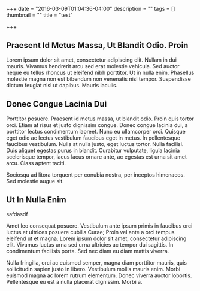 +++
date = "2016-03-09T01:04:36-04:00"
description = ""
tags = []
thumbnail = ""
title = "test"

+++
<h2>Praesent Id Metus Massa, Ut Blandit Odio. Proin</h2>

<p>Lorem ipsum dolor sit amet, consectetur adipiscing elit. Nullam in dui mauris. Vivamus hendrerit arcu sed erat molestie vehicula. Sed auctor neque eu tellus rhoncus ut eleifend nibh porttitor. Ut in nulla enim. Phasellus molestie magna non est bibendum non venenatis nisl tempor. Suspendisse dictum feugiat nisl ut dapibus. Mauris iaculis.</p>

<h2>Donec Congue Lacinia Dui</h2>

<p>Porttitor posuere. Praesent id metus massa, ut blandit odio. Proin quis tortor orci. Etiam at risus et justo dignissim congue. Donec congue lacinia dui, a porttitor lectus condimentum laoreet. Nunc eu ullamcorper orci. Quisque eget odio ac lectus vestibulum faucibus eget in metus. In pellentesque faucibus vestibulum. Nulla at nulla justo, eget luctus tortor. Nulla facilisi. Duis aliquet egestas purus in blandit. Curabitur vulputate, ligula lacinia scelerisque tempor, lacus lacus ornare ante, ac egestas est urna sit amet arcu. Class aptent taciti.</p>

<p>Sociosqu ad litora torquent per conubia nostra, per inceptos himenaeos. Sed molestie augue sit.</p>

<h2>Ut In Nulla Enim</h2>
safdasdf
<p>Amet leo consequat posuere. Vestibulum ante ipsum primis in faucibus orci luctus et ultrices posuere cubilia Curae; Proin vel ante a orci tempus eleifend ut et magna. Lorem ipsum dolor sit amet, consectetur adipiscing elit. Vivamus luctus urna sed urna ultricies ac tempor dui sagittis. In condimentum facilisis porta. Sed nec diam eu diam mattis viverra.</p>
<p>Nulla fringilla, orci ac euismod semper, magna diam porttitor mauris, quis sollicitudin sapien justo in libero. Vestibulum mollis mauris enim. Morbi euismod magna ac lorem rutrum elementum. Donec viverra auctor lobortis. Pellentesque eu est a nulla placerat dignissim. Morbi a.</p>
